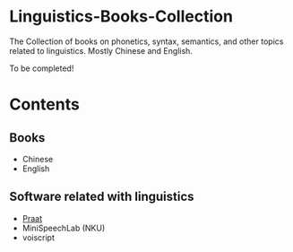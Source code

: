 # Linguistics-Books-Collection
The Collection of books on phonetics, syntax, semantics, and other topics related to linguistics. Mostly Chinese and English.

To be completed!

# Contents

## Books
- Chinese
- English

## Software related with linguistics
- [Praat](https://www.fon.hum.uva.nl/praat/)
- MiniSpeechLab (NKU)
- voiscript
